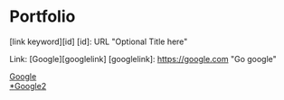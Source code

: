 # Portfolio


[link keyword][id]
[id]: URL "Optional Title here"

Link: [Google][googlelink]
[googlelink]: https://google.com "Go google"

<a href="google.co.kr">Google<br>
*[Google2](http://google.co.kr)
